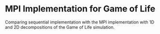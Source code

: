 # MPI Implementation for Game of Life

Comparing sequential implementation with the MPI implementation with 1D and 2D decompositions of the Game of Life simulation.
